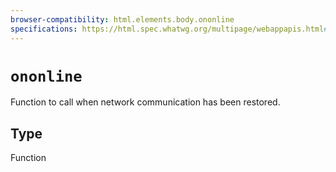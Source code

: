```yaml
---
browser-compatibility: html.elements.body.ononline
specifications: https://html.spec.whatwg.org/multipage/webappapis.html#handler-window-ononline
---
```


# `ononline`

Function to call when network communication has been restored.

## Type

Function
